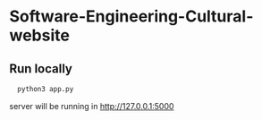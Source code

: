 # Software-Engineering-Cultural-website

## Run locally

```bash
  python3 app.py
```
server will be running in http://127.0.0.1:5000
